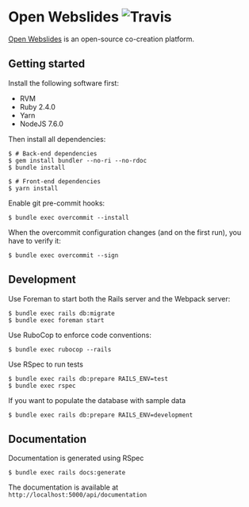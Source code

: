 # Open Webslides ![Travis](https://travis-ci.org/OpenWebslides/OpenWebslides.svg?branch=master)

[Open Webslides](https://openwebslides.github.io) is an open-source co-creation platform.

## Getting started

Install the following software first:

- RVM
- Ruby 2.4.0
- Yarn
- NodeJS 7.6.0

Then install all dependencies:

```
$ # Back-end dependencies
$ gem install bundler --no-ri --no-rdoc
$ bundle install

$ # Front-end dependencies
$ yarn install
```

Enable git pre-commit hooks:

```
$ bundle exec overcommit --install
```

When the overcommit configuration changes (and on the first run), you have to verify it:

```
$ bundle exec overcommit --sign
```

## Development

Use Foreman to start both the Rails server and the Webpack server:

```
$ bundle exec rails db:migrate
$ bundle exec foreman start
```

Use RuboCop to enforce code conventions:

```
$ bundle exec rubocop --rails
```

Use RSpec to run tests

```
$ bundle exec rails db:prepare RAILS_ENV=test
$ bundle exec rspec
```

If you want to populate the database with sample data

```
$ bundle exec rails db:prepare RAILS_ENV=development
```

## Documentation

Documentation is generated using RSpec

```
$ bundle exec rails docs:generate
```

The documentation is available at `http://localhost:5000/api/documentation`
